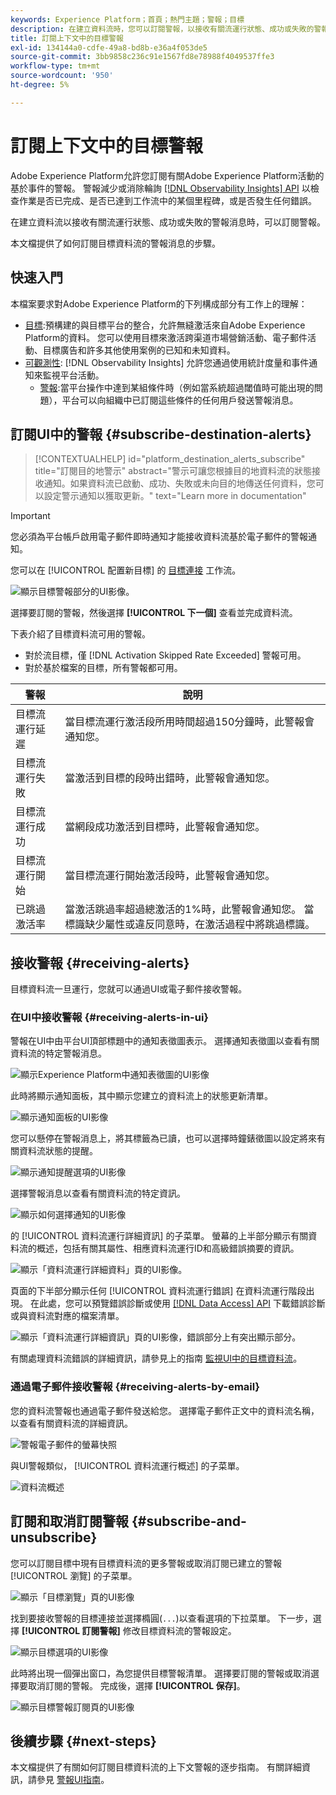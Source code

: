 ```yaml
---
keywords: Experience Platform；首頁；熱門主題；警報；目標
description: 在建立資料流時，您可以訂閱警報，以接收有關流運行狀態、成功或失敗的警報消息。
title: 訂閱上下文中的目標警報
exl-id: 134144a0-cdfe-49a8-bd8b-e36a4f053de5
source-git-commit: 3bb9858c236c91e1567fd8e78988f4049537ffe3
workflow-type: tm+mt
source-wordcount: '950'
ht-degree: 5%

---
```


# 訂閱上下文中的目標警報

Adobe Experience Platform允許您訂閱有關Adobe Experience Platform活動的基於事件的警報。 警報減少或消除輪詢 [[!DNL Observability Insights] API](../../observability/api/overview.md) 以檢查作業是否已完成、是否已達到工作流中的某個里程碑，或是否發生任何錯誤。

在建立資料流以接收有關流運行狀態、成功或失敗的警報消息時，可以訂閱警報。

本文檔提供了如何訂閱目標資料流的警報消息的步驟。

## 快速入門

本檔案要求對Adobe Experience Platform的下列構成部分有工作上的理解：

* [目標](../home.md):預構建的與目標平台的整合，允許無縫激活來自Adobe Experience Platform的資料。 您可以使用目標來激活跨渠道市場營銷活動、電子郵件活動、目標廣告和許多其他使用案例的已知和未知資料。
* [可觀測性](../../observability/home.md): [!DNL Observability Insights] 允許您通過使用統計度量和事件通知來監視平台活動。
   * [警報](../../observability/alerts/overview.md):當平台操作中達到某組條件時（例如當系統超過閾值時可能出現的問題），平台可以向組織中已訂閱這些條件的任何用戶發送警報消息。

## 訂閱UI中的警報 {#subscribe-destination-alerts}

>[!CONTEXTUALHELP]
>id="platform_destination_alerts_subscribe"
>title="訂閱目的地警示"
>abstract="警示可讓您根據目的地資料流的狀態接收通知。如果資料流已啟動、成功、失敗或未向目的地傳送任何資料，您可以設定警示通知以獲取更新。"
>text="Learn more in documentation"

>[!IMPORTANT]
>
>您必須為平台帳戶啟用電子郵件即時通知才能接收資料流基於電子郵件的警報通知。

您可以在 [!UICONTROL 配置新目標] 的 [目標連接](connect-destination.md) 工作流。

![顯示目標警報部分的UI影像。](../assets/ui/alerts/destination-alerts.png)

選擇要訂閱的警報，然後選擇 **[!UICONTROL 下一個]** 查看並完成資料流。

下表介紹了目標資料流可用的警報。

* 對於流目標，僅 [!DNL Activation Skipped Rate Exceeded] 警報可用。
* 對於基於檔案的目標，所有警報都可用。

| 警報 | 說明 |
| --- | --- |
| 目標流運行延遲 | 當目標流運行激活段所用時間超過150分鐘時，此警報會通知您。 |
| 目標流運行失敗 | 當激活到目標的段時出錯時，此警報會通知您。 |
| 目標流運行成功 | 當網段成功激活到目標時，此警報會通知您。 |
| 目標流運行開始 | 當目標流運行開始激活段時，此警報會通知您。 |
| 已跳過激活率 | 當激活跳過率超過總激活的1%時，此警報會通知您。 當標識缺少屬性或違反同意時，在激活過程中將跳過標識。 |

## 接收警報 {#receiving-alerts}

目標資料流一旦運行，您就可以通過UI或電子郵件接收警報。

### 在UI中接收警報 {#receiving-alerts-in-ui}

警報在UI中由平台UI頂部標題中的通知表徵圖表示。 選擇通知表徵圖以查看有關資料流的特定警報消息。

![顯示Experience Platform中通知表徵圖的UI影像](../assets/ui/alerts/notification.png)

此時將顯示通知面板，其中顯示您建立的資料流上的狀態更新清單。

![顯示通知面板的UI影像](../assets/ui/alerts/alert-window.png)

您可以懸停在警報消息上，將其標籤為已讀，也可以選擇時鐘錶徵圖以設定將來有關資料流狀態的提醒。

![顯示通知提醒選項的UI影像](../assets/ui/alerts/remind-me.png)

選擇警報消息以查看有關資料流的特定資訊。

![顯示如何選擇通知的UI影像](../assets/ui/alerts/select-alert-message.png)

的 [!UICONTROL 資料流運行詳細資訊] 的子菜單。 螢幕的上半部分顯示有關資料流的概述，包括有關其屬性、相應資料流運行ID和高級錯誤摘要的資訊。

![顯示「資料流運行詳細資料」頁的UI影像。](../assets/ui/alerts/dataflow-overview.png)

頁面的下半部分顯示任何 [!UICONTROL 資料流運行錯誤] 在資料流運行階段出現。 在此處，您可以預覽錯誤診斷或使用 [[!DNL Data Access] API](https://www.adobe.io/experience-platform-apis/references/data-access/) 下載錯誤診斷或與資料流對應的檔案清單。

![顯示「資料流運行詳細資訊」頁的UI影像，錯誤部分上有突出顯示部分。](../assets/ui/alerts/dataflow-run-error.png)

有關處理資料流錯誤的詳細資訊，請參見上的指南 [監視UI中的目標資料流](../../dataflows/ui/monitor-destinations.md)。

### 通過電子郵件接收警報 {#receiving-alerts-by-email}

您的資料流警報也通過電子郵件發送給您。 選擇電子郵件正文中的資料流名稱，以查看有關資料流的詳細資訊。

![警報電子郵件的螢幕快照](../assets/ui/alerts/email.png)

與UI警報類似， [!UICONTROL 資料流運行概述] 的子菜單。

![資料流概述](../assets/ui/alerts/dataflow-overview.png)

## 訂閱和取消訂閱警報 {#subscribe-and-unsubscribe}

您可以訂閱目標中現有目標資料流的更多警報或取消訂閱已建立的警報 [!UICONTROL 瀏覽] 的子菜單。

![顯示「目標瀏覽」頁的UI影像](../assets/ui/alerts/destination-list.png)

找到要接收警報的目標連接並選擇橢圓(`...`)以查看選項的下拉菜單。 下一步，選擇 **[!UICONTROL 訂閱警報]** 修改目標資料流的警報設定。

![顯示目標選項的UI影像](../assets/ui/alerts/destination-alerts-subscribe.png)

此時將出現一個彈出窗口，為您提供目標警報清單。 選擇要訂閱的警報或取消選擇要取消訂閱的警報。 完成後，選擇 **[!UICONTROL 保存]**。

![顯示目標警報訂閱頁的UI影像](../assets/ui/alerts/destination-alerts-list.png)

## 後續步驟 {#next-steps}

本文檔提供了有關如何訂閱目標資料流的上下文警報的逐步指南。 有關詳細資訊，請參見 [警報UI指南](../../observability/alerts/ui.md)。
